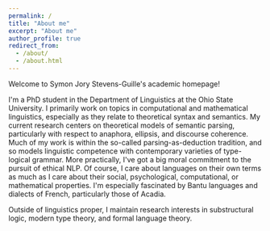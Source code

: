 ```yaml
---
permalink: /
title: "About me"
excerpt: "About me"
author_profile: true
redirect_from: 
  - /about/
  - /about.html
---
```


Welcome to Symon Jory Stevens-Guille's academic homepage!

I'm a PhD student in the Department of Linguistics at the Ohio State University. I primarily work on topics in computational and mathematical linguistics, especially as they relate to theoretical syntax and semantics. My current research centers on theoretical models of semantic parsing, particularly with respect to anaphora, ellipsis, and discourse coherence. Much of my work is within the so-called parsing-as-deduction tradition, and so models linguistic competence with contemporary varieties of type-logical grammar. More practically, I've got a big moral commitment to the pursuit of ethical NLP. Of course, I care about languages on their own terms as much as I care about their social, psychological, computational, or mathematical properties. I'm especially fascinated by Bantu languages and dialects of French, particularly those of Acadia. 

Outside of linguistics proper, I maintain research interests in substructural logic, modern type theory, and formal language theory. 
